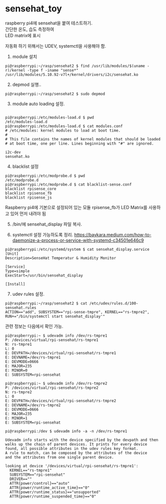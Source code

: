 # sensehat_toy


raspberry pi4에 sensehat을 붙여 테스트하기.<br>
간단한 온도, 습도 측정하여<br>
LED matrix에 표시<br>


자동화 하기 위해서는 UDEV, systemctl을 사용해야 함.<br>


1. module 설치
```
pi@raspberrypi:~/rasp/sensehat2 $ find /usr/lib/modules/$(uname -r)/kernel -type f -iname "sense*"
/usr/lib/modules/5.10.92-v7l+/kernel/drivers/i2c/sensehat.ko
```

2. depmod 실행..
```
pi@raspberrypi:~/rasp/sensehat2 $ sudo depmod 
```
3. module auto loading 설정.
```

pi@raspberrypi:/etc/modules-load.d $ pwd
/etc/modules-load.d
pi@raspberrypi:/etc/modules-load.d $ cat modules.conf 
# /etc/modules: kernel modules to load at boot time.
#
# This file contains the names of kernel modules that should be loaded
# at boot time, one per line. Lines beginning with "#" are ignored.

i2c-dev
sensehat.ko
```

4. blacklist 설정
```
pi@raspberrypi:/etc/modprobe.d $ pwd
/etc/modprobe.d
pi@raspberrypi:/etc/modprobe.d $ cat blacklist-sense.conf
blacklist rpisense_core
blacklist rpisense_fb
blacklist rpisense_js
```

Raspberry pi4에 기본으로 설정되어 있는 모듈
rpisense_fb가 LED Matrix를 사용하고 있어 먼저 내려야 됨

5. /bin/에 sensehat_display 파일 복사.

6. systemctl 설정 가능하도록 정리.
https://baykara.medium.com/how-to-daemonize-a-process-or-service-with-systemd-c34501e646c9
```
pi@raspberrypi:/etc/systemd/system $ cat sensehat_display.service 
[Unit]
Description=SenseHat Temperatur & Humidity Monitor

[Service]
Type=simple
ExecStart=/usr/bin/sensehat_display

[Install]
```

7. udev rules 설정.
```
pi@raspberrypi:~/rasp/sensehat2 $ cat /etc/udev/rules.d/100-sensehat.rules
ACTION=="add", SUBSYSTEM=="rpi-sense-tmpre", KERNEL=="rs-tmpre2", RUN+="/bin/systemctl start sensehat_display'"
```

관련 정보는 다음에서 확인 가능.
```
pi@raspberrypi:~ $ udevadm info /dev/rs-tmpre1
P: /devices/virtual/rpi-sensehat/rs-tmpre1
N: rs-tmpre1
L: 0
E: DEVPATH=/devices/virtual/rpi-sensehat/rs-tmpre1
E: DEVNAME=/dev/rs-tmpre1
E: DEVMODE=0666
E: MAJOR=235
E: MINOR=0
E: SUBSYSTEM=rpi-sensehat

pi@raspberrypi:~ $ udevadm info /dev/rs-tmpre2
P: /devices/virtual/rpi-sensehat/rs-tmpre2
N: rs-tmpre2
L: 0
E: DEVPATH=/devices/virtual/rpi-sensehat/rs-tmpre2
E: DEVNAME=/dev/rs-tmpre2
E: DEVMODE=0666
E: MAJOR=235
E: MINOR=1
E: SUBSYSTEM=rpi-sensehat

pi@raspberrypi:/dev $ udevadm info -a -n /dev/rs-tmpre1

Udevadm info starts with the device specified by the devpath and then
walks up the chain of parent devices. It prints for every device
found, all possible attributes in the udev rules key format.
A rule to match, can be composed by the attributes of the device
and the attributes from one single parent device.

looking at device '/devices/virtual/rpi-sensehat/rs-tmpre1':
  KERNEL=="rs-tmpre1"
  SUBSYSTEM=="rpi-sensehat"
  DRIVER==""
  ATTR{power/control}=="auto"
  ATTR{power/runtime_active_time}=="0"
  ATTR{power/runtime_status}=="unsupported"
  ATTR{power/runtime_suspended_time}=="0"
```

